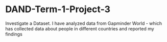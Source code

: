 # DAND-Term-1-Project-3
Investigate a Dataset. I have analyzed data from Gapminder World - which has collected data about people in different countries and reported my findings
